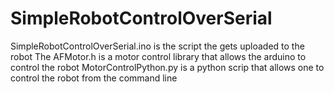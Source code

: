 # SimpleRobotControlOverSerial
SimpleRobotControlOverSerial.ino is the script the gets uploaded to the robot
The AFMotor.h is a motor control library that allows the arduino to control the robot
MotorControlPython.py is a python scrip that allows one to control the robot from the command line
